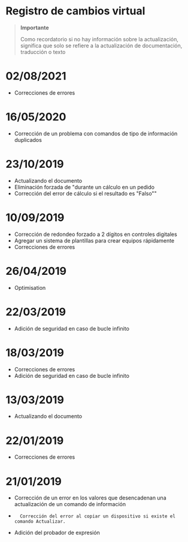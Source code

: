 # Registro de cambios virtual

>**Importante**
>
>Como recordatorio si no hay información sobre la actualización, significa que solo se refiere a la actualización de documentación, traducción o texto

# 02/08/2021

- Correcciones de errores

# 16/05/2020

- Corrección de un problema con comandos de tipo de información duplicados

# 23/10/2019

- Actualizando el documento
- Eliminación forzada de "durante un cálculo en un pedido
- Corrección del error de cálculo si el resultado es "Falso""

# 10/09/2019

- Corrección de redondeo forzado a 2 dígitos en controles digitales
- Agregar un sistema de plantillas para crear equipos rápidamente
- Correcciones de errores

# 26/04/2019

- Optimisation

# 22/03/2019

- Adición de seguridad en caso de bucle infinito

# 18/03/2019

- Correcciones de errores
- Adición de seguridad en caso de bucle infinito

# 13/03/2019

- Actualizando el documento

# 22/01/2019

-   Correcciones de errores

# 21/01/2019

-   Corrección de un error en los valores que desencadenan una actualización de un comando de información
-		Corrección del error al copiar un dispositivo si existe el comando Actualizar.
-   Adición del probador de expresión
